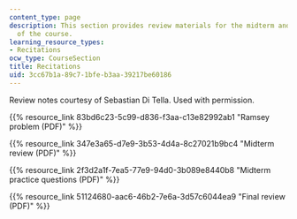 ```yaml
---
content_type: page
description: This section provides review materials for the midterm and final exam
  of the course.
learning_resource_types:
- Recitations
ocw_type: CourseSection
title: Recitations
uid: 3cc67b1a-89c7-1bfe-b3aa-39217be60186
---
```


Review notes courtesy of Sebastian Di Tella. Used with permission.

{{% resource_link 83bd6c23-5c99-d836-f3aa-c13e82992ab1 "Ramsey problem (PDF)" %}}

{{% resource_link 347e3a65-d7e9-3b53-4d4a-8c27021b9bc4 "Midterm review (PDF)" %}}

{{% resource_link 2f3d2a1f-7ea5-77e9-94d0-3b089e8440b8 "Midterm practice questions (PDF)" %}}

{{% resource_link 51124680-aac6-46b2-7e6a-3d57c6044ea9 "Final review (PDF)" %}}